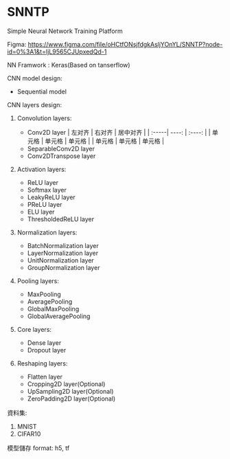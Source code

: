 # SNNTP
Simple Neural Network Training Platform

Figma: https://www.figma.com/file/oHCtfONsjfdgkAsljYOnYL/SNNTP?node-id=0%3A1&t=IjL9565CJUpxedQd-1

NN Framwork : Keras(Based on tanserflow)

CNN model design:
  - Sequential model
  
CNN layers design:
  1. Convolution layers:
     - Conv2D layer
     | 左对齐 | 右对齐 | 居中对齐 |
| :-----| ----: | :----: |
| 单元格 | 单元格 | 单元格 |
| 单元格 | 单元格 | 单元格 |
     - SeparableConv2D layer
     - Conv2DTranspose layer

  2. Activation layers:
     - ReLU layer
     - Softmax layer
     - LeakyReLU layer
     - PReLU layer
     - ELU layer
     - ThresholdedReLU layer
     
  3. Normalization layers:
     - BatchNormalization layer
     - LayerNormalization layer
     - UnitNormalization layer
     - GroupNormalization layer
 
  4. Pooling layers:
     - MaxPooling
     - AveragePooling
     - GlobalMaxPooling
     - GlobalAveragePooling
  
  5. Core layers:
     - Dense layer
     - Dropout layer

  6. Reshaping layers:
     - Flatten layer
     - Cropping2D layer(Optional)
     - UpSampling2D layer(Optional)
     - ZeroPadding2D layer(Optional)

資料集:
  1. MNIST
  2. CIFAR10

模型儲存 format: h5, tf
